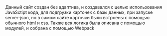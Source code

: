 Данный сайт создан без адаптива, и создавался с целью использования JavaSctipt кода, для подгрузки карточек с базы данных, при запуске server-json, но в самом сайте карточки были встроены с помощью обычного html и css.
Также вся логика была описана с помощью модулей, и собрана с помощью Webpack
